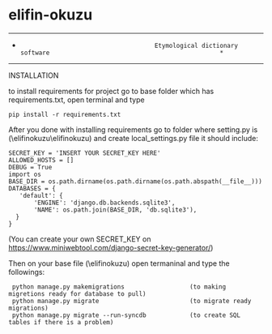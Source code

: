 # elifin-okuzu
***************************************************************************************************************************
*                                          Etymological dictionary software                                               *
***************************************************************************************************************************
 INSTALLATION
 
 to install requirements for project go to base folder which has requirements.txt, open terminal and type
 ```
 pip install -r requirements.txt
 ```
 
 After you done with installing requirements go to folder where setting.py is (\elifinokuzu\elifinokuzu) and create local_settings.py file it should include:
  
 ```
SECRET_KEY = 'INSERT YOUR SECRET_KEY HERE'
ALLOWED_HOSTS = []
DEBUG = True
import os
BASE_DIR = os.path.dirname(os.path.dirname(os.path.abspath(__file__)))
DATABASES = {
    'default': {
        'ENGINE': 'django.db.backends.sqlite3',
        'NAME': os.path.join(BASE_DIR, 'db.sqlite3'),
   }
}
```
(You can create your own SECRET_KEY on https://www.miniwebtool.com/django-secret-key-generator/)

Then on your base file (\elifinokuzu\) open termaninal and type the followings:

```
 python manage.py makemigrations                  (to making migretions ready for database to pull)
 python manage.py migrate                         (to migrate ready migrations)
 python manage.py migrate --run-syncdb            (to create SQL tables if there is a problem)
```
